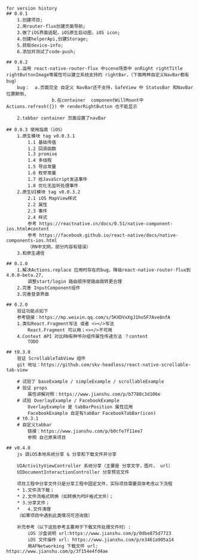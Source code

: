 ####
	for version history
	## 0.0.1
		1.创建项目;
		2.用router-flux创建页面导航;
		3.做了iOS界面适配，iOS原生启动图，iOS icon;
		4.创建helperApi,创建Storage;
		5.获取device-info;
		6.添加并测试了code-push;

	## 0.0.2
		1.运用 react-native-router-flux 中scene场景中 onRight rightTitle rightButtonImage等属性可以建立系统支持的 rightBar，（下面两种自定义NavBar都有bug）
		bug：  a.页面完全 自定义 NavBar还不支持，SafeView 中 StatusBar 和NavBar位置颠倒,
					 b.在container  componentWillMount中 Actions.refresh({}) 中 renderRightButton 也不能显示
		
		2.tabbar container 页面设置了navBar

	## 0.0.3 使用指南（iOS）
		1.原生模块 tag v0.0.3.1
			1.1 基础传值
			1.2 回调函数
			1.3 promise
			1.4 多线程
			1.5 导出常量
			1.6 枚举常量
			1.7 给JavaScript发送事件
			1.8 优化无监听处理事件
		2.原生UI模块 tag v0.0.3.2
			2.1 iOS MapView样式
			2.2 属性
			2.3 事件
			2.4 样式
			参考 https://reactnative.cn/docs/0.51/native-component-ios.html#content
			参考 https://facebook.github.io/react-native/docs/native-components-ios.html
			（RN中文网，部分内容有错误）
		3.和原生通信
			
	## 0.1.0 
		1.解决Actions.replace 应用时存在的bug，降级react-native-router-flux到 4.0.0-beta.27,
			调整start/login 路由顺序使路由跳转更合理 
		2.完善 InputComponent组件
		3.完善登录界面

	## 0.2.0
	 	验证功能点如下
		参考链接：https://mp.weixin.qq.com/s/5KXDVxXgJ1ho5F7Ave8nfA
		1.类似React.Fragment写法 或者 <></>写法
			React.Fragment 可以用；<></>不可用
		4.Context API 对比RN有种爷孙组件属性传递方法 ？content
			TODO 

	## t0.3.0
		验证 ScrollableTabView 组件
		git 地址：https://github.com/skv-headless/react-native-scrollable-tab-view

		# 试验了 baseExample / simpleExample / scrollableExample
		# 验证 props 
			属性讲解对照：https://www.jianshu.com/p/b7788c3d106e
		# 试验 OverlayExample / FacebookExample
			OverlayExample 是 tabBarPosition 属性应用
			FacebookExample 自定有tabBar FacebookTabBar(icon)
		# t0.3.1
		# 自定义tabbar
			链接：https://www.jianshu.com/p/b0cfe7f11ee7
			参照 自己原来项目
			
	## v0.4.0 
		js 调iOS本地系统分享 & 分享和下载文件并分享

		UIActivityViewController 系统分享（主要是 分享文字，图片， url）
		UIDocumentInteractionController 分享预览文件

		项目工程中分享文件只是分享工程中固定文件，实际项目需要具体考虑以下流程
 		* 1.文件流下载；
		* 2.文件流格式转换（如转换为PDF格式文件）；
		* 3.分享文件；
		*	4.文件清理
		（如果项目中遇到此类情况可咨询我）

		补充参考（以下这些参考主要用于下载文件处理文件时）:
			iOS 沙盒说明 url:https://www.jianshu.com/p/0dbe875d7723
			iOS 文件操作 url: https://www.jianshu.com/p/e3461a905a14
			用AFNetworking 下载文件 url: https://www.jianshu.com/p/3f154e4fd4ae
		